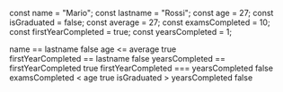 const name = "Mario";
const lastname = "Rossi";
const age = 27;
const isGraduated = false;
const average = 27;
const examsCompleted = 10;
const firstYearCompleted = true;
const yearsCompleted = 1;

name == lastname                        false
age <= average                          true     
firstYearCompleted == lastname          false
yearsCompleted == firstYearCompleted    true
firstYearCompleted === yearsCompleted   false
examsCompleted < age                    true
isGraduated > yearsCompleted            false


